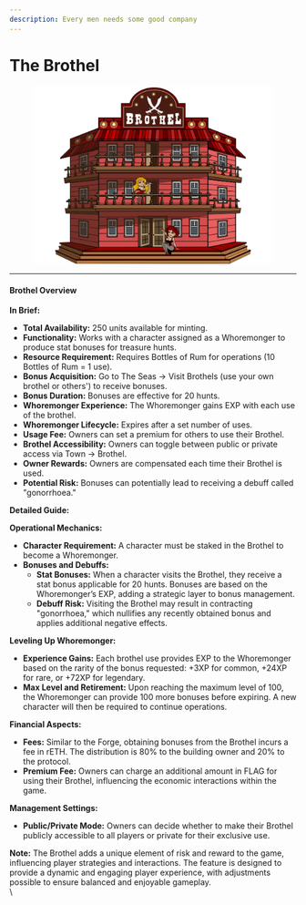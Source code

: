 ```yaml
---
description: Every men needs some good company
---
```


# The Brothel



<figure><img src="../../.gitbook/assets/BROTHEL=.png" alt=""><figcaption></figcaption></figure>

***

#### Brothel Overview

**In Brief:**

* **Total Availability:** 250 units available for minting.
* **Functionality:** Works with a character assigned as a Whoremonger to produce stat bonuses for treasure hunts.
* **Resource Requirement:** Requires Bottles of Rum for operations (10 Bottles of Rum = 1 use).
* **Bonus Acquisition:** Go to The Seas -> Visit Brothels (use your own brothel or others') to receive bonuses.
* **Bonus Duration:** Bonuses are effective for 20 hunts.
* **Whoremonger Experience:** The Whoremonger gains EXP with each use of the brothel.
* **Whoremonger Lifecycle:** Expires after a set number of uses.
* **Usage Fee:** Owners can set a premium for others to use their Brothel.
* **Brothel Accessibility:** Owners can toggle between public or private access via Town -> Brothel.
* **Owner Rewards:** Owners are compensated each time their Brothel is used.
* **Potential Risk:** Bonuses can potentially lead to receiving a debuff called "gonorrhoea."

**Detailed Guide:**

**Operational Mechanics:**

* **Character Requirement:** A character must be staked in the Brothel to become a Whoremonger.
* **Bonuses and Debuffs:**
  * **Stat Bonuses:** When a character visits the Brothel, they receive a stat bonus applicable for 20 hunts. Bonuses are based on the Whoremonger’s EXP, adding a strategic layer to bonus management.
  * **Debuff Risk:** Visiting the Brothel may result in contracting "gonorrhoea," which nullifies any recently obtained bonus and applies additional negative effects.

**Leveling Up Whoremonger:**

* **Experience Gains:** Each brothel use provides EXP to the Whoremonger based on the rarity of the bonus requested: +3XP for common, +24XP for rare, or +72XP for legendary.
* **Max Level and Retirement:** Upon reaching the maximum level of 100, the Whoremonger can provide 100 more bonuses before expiring. A new character will then be required to continue operations.

**Financial Aspects:**

* **Fees:** Similar to the Forge, obtaining bonuses from the Brothel incurs a fee in rETH. The distribution is 80% to the building owner and 20% to the protocol.
* **Premium Fee:** Owners can charge an additional amount in FLAG for using their Brothel, influencing the economic interactions within the game.

**Management Settings:**

* **Public/Private Mode:** Owners can decide whether to make their Brothel publicly accessible to all players or private for their exclusive use.

**Note:** The Brothel adds a unique element of risk and reward to the game, influencing player strategies and interactions. The feature is designed to provide a dynamic and engaging player experience, with adjustments possible to ensure balanced and enjoyable gameplay.\
\
